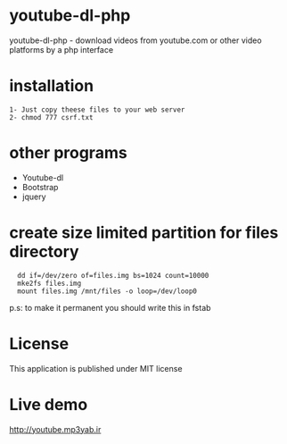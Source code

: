 # youtube-dl-php
youtube-dl-php - download videos from youtube.com or other video platforms by a php interface

# installation
```
1- Just copy theese files to your web server
2- chmod 777 csrf.txt
```

# other programs
- Youtube-dl
- Bootstrap
- jquery

# create size limited partition for files directory
```
  dd if=/dev/zero of=files.img bs=1024 count=10000
  mke2fs files.img
  mount files.img /mnt/files -o loop=/dev/loop0
```
p.s: to make it permanent you should write this in fstab


# License
This application is published under MIT license

# Live demo
http://youtube.mp3yab.ir
